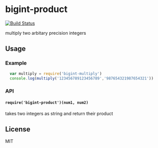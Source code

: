 # bigint-product

[![Build Status](https://travis-ci.org/incessantmeraki/bigint-product.svg?branch=master)](https://travis-ci.org/incessantmeraki/bigint-product)

multiply two arbitary precision integers

## Usage

### Example

```js
  var multiply = require('bigint-multiply')
  console.log(multiply('123456789123456789','987654321987654321'))
```

### API

#### `require('bigint-product')(num1, num2)`
takes two integers as string and return their product

## License

MIT
